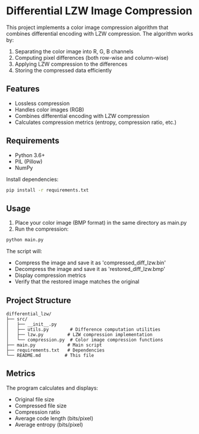 # Differential LZW Image Compression

This project implements a color image compression algorithm that combines differential encoding with LZW compression. The algorithm works by:

1. Separating the color image into R, G, B channels
2. Computing pixel differences (both row-wise and column-wise)
3. Applying LZW compression to the differences
4. Storing the compressed data efficiently

## Features

- Lossless compression
- Handles color images (RGB)
- Combines differential encoding with LZW compression
- Calculates compression metrics (entropy, compression ratio, etc.)

## Requirements

- Python 3.6+
- PIL (Pillow)
- NumPy

Install dependencies:
```bash
pip install -r requirements.txt
```

## Usage

1. Place your color image (BMP format) in the same directory as main.py
2. Run the compression:
```bash
python main.py
```

The script will:
- Compress the image and save it as 'compressed_diff_lzw.bin'
- Decompress the image and save it as 'restored_diff_lzw.bmp'
- Display compression metrics
- Verify that the restored image matches the original

## Project Structure

```
differential_lzw/
├── src/
│   ├── __init__.py
│   ├── utils.py        # Difference computation utilities
│   ├── lzw.py         # LZW compression implementation
│   └── compression.py  # Color image compression functions
├── main.py            # Main script
├── requirements.txt   # Dependencies
└── README.md         # This file
```

## Metrics

The program calculates and displays:
- Original file size
- Compressed file size
- Compression ratio
- Average code length (bits/pixel)
- Average entropy (bits/pixel) 